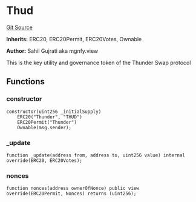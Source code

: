 # Thud
[Git Source](https://github.com/Sahil-Gujrati/thunder-swap/blob/538bce28778223301347f4273ff464e4ab8e7382/src/governance/Thud.sol)

**Inherits:**
ERC20, ERC20Permit, ERC20Votes, Ownable

**Author:**
Sahil Gujrati aka mgnfy.view

This is the key utility and governance token of the Thunder Swap protocol


## Functions
### constructor


```solidity
constructor(uint256 _initialSupply)
    ERC20("Thunder", "THUD")
    ERC20Permit("Thunder")
    Ownable(msg.sender);
```

### _update


```solidity
function _update(address from, address to, uint256 value) internal override(ERC20, ERC20Votes);
```

### nonces


```solidity
function nonces(address ownerOfNonce) public view override(ERC20Permit, Nonces) returns (uint256);
```

